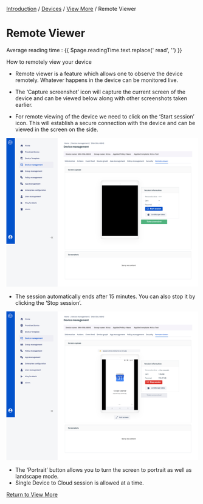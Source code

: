 [Introduction](../../../index.md) / [Devices](../../index.md) / [View More](../index.md) / Remote Viewer

# Remote Viewer
<div class="avg-reading-time" style="margin-top: 0rem;">Average reading time : {{ $page.readingTime.text.replace(' read', '') }}</div>


How to remotely view your device

*   Remote viewer is a feature which allows one to observe the device remotely. Whatever happens in the device can be monitored live.
*   The ‘Capture screenshot’ icon will capture the current screen of the device and can be viewed below along with other screenshots taken earlier.

*   For remote viewing of the device we need to click on the ‘Start session’ icon. This will establish a secure connection with the device and can be viewed in the screen on the side.

![Device Management](../../../../assets/OLD_DASHBOARD/4_DM.png)

*   The session automatically ends after 15 minutes. You can also stop it by clicking the ‘Stop session’.

![Device Management](../../../../assets/OLD_DASHBOARD/5_DM.png)

*   The ‘Portrait’ button allows you to turn the screen to portrait as well as landscape mode.
*   Single Device to Cloud session is allowed at a time.

[Return to View More](../index.md)

